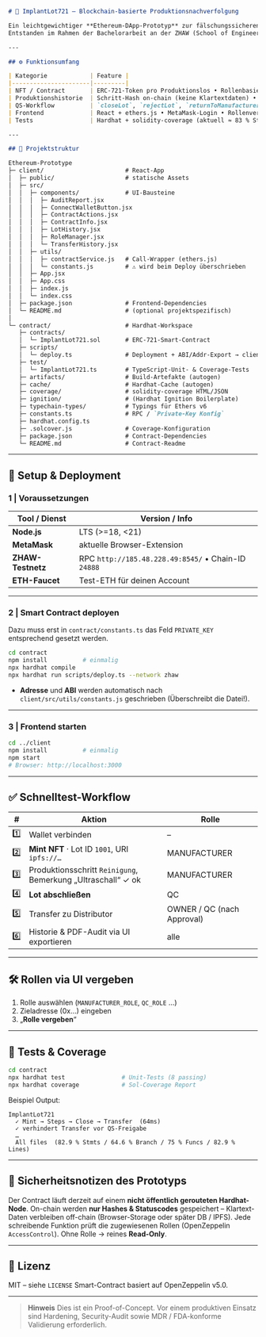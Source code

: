 ````markdown
# 🦴 ImplantLot721 – Blockchain-basierte Produktions­nachverfolgung

Ein leichtgewichtiger **Ethereum-DApp-Prototyp** zur fälschungs­sicheren Verwaltung von Implantat-Losen.  
Entstanden im Rahmen der Bachelor­arbeit an der ZHAW (School of Engineering).

---

## ⚙️ Funktionsumfang

| Kategorie            | Feature |
|----------------------|---------|
| NFT / Contract       | ERC-721-Token pro Produktionslos • Rollenbasiertes Access Control (`MANUFACTURER`, `QC`, `ADMIN`) |
| Produktions­historie  | Schritt-Hash on-chain (keine Klartextdaten) • Klartext-Bemerkungen off-chain (Browser-Storage / DB) |
| QS-Workflow          | `closeLot`, `rejectLot`, `returnToManufacturer` inkl. Hash-Verifizierung im UI |
| Frontend             | React + ethers.js • MetaMask-Login • Rollenverwaltung, Tabellen (Steps & Transfers), PDF-Audit-Export |
| Tests                | Hardhat + solidity-coverage (aktuell ≈ 83 % Stmts / 65 % Branch) |

---

## 🧱 Projektstruktur

Ethereum-Prototype
├─ client/                       # React-App
│  ├─ public/                    # statische Assets
│  ├─ src/
│  │  ├─ components/             # UI-Bausteine
│  │  │  ├─ AuditReport.jsx
│  │  │  ├─ ConnectWalletButton.jsx
│  │  │  ├─ ContractActions.jsx
│  │  │  ├─ ContractInfo.jsx
│  │  │  ├─ LotHistory.jsx
│  │  │  ├─ RoleManager.jsx
│  │  │  └─ TransferHistory.jsx
│  │  ├─ utils/
│  │  │  ├─ contractService.js   # Call-Wrapper (ethers.js)
│  │  │  └─ constants.js         # ⚠️ wird beim Deploy überschrieben
│  │  ├─ App.jsx
│  │  ├─ App.css
│  │  ├─ index.js
│  │  └─ index.css
│  ├─ package.json               # Frontend-Dependencies
│  └─ README.md                  # (optional projektspezifisch)
│
└─ contract/                     # Hardhat-Workspace
   ├─ contracts/
   │  └─ ImplantLot721.sol       # ERC-721-Smart-Contract
   ├─ scripts/
   │  └─ deploy.ts               # Deployment + ABI/Addr-Export → client
   ├─ test/
   │  └─ ImplantLot721.ts        # TypeScript-Unit- & Coverage-Tests
   ├─ artifacts/                 # Build-Artefakte (autogen)
   ├─ cache/                     # Hardhat-Cache (autogen)
   ├─ coverage/                  # solidity-coverage HTML/JSON
   ├─ ignition/                  # (Hardhat Ignition Boilerplate)
   ├─ typechain-types/           # Typings für Ethers v6
   ├─ constants.ts               # RPC / `Private-Key Konfig`
   ├─ hardhat.config.ts
   ├─ .solcover.js               # Coverage-Konfiguration
   ├─ package.json               # Contract-Dependencies
   └─ README.md                  # Contract-Readme

````

---

## 🚀 Setup & Deployment

### 1 | Voraussetzungen

| Tool / Dienst     | Version / Info                                      |
| ----------------- | --------------------------------------------------- |
| **Node.js**       | LTS (>=18, <21)                                     |
| **MetaMask**      | aktuelle Browser-Extension                          |
| **ZHAW-Testnetz** | RPC `http://185.48.228.49:8545/` • Chain-ID `24888` |
| **ETH-Faucet**    | Test-ETH für deinen Account                         |

---

### 2 | Smart Contract deployen

Dazu muss erst in `contract/constants.ts` das Feld `PRIVATE_KEY` entsprechend gesetzt werden.

```bash
cd contract
npm install          # einmalig
npx hardhat compile
npx hardhat run scripts/deploy.ts --network zhaw
```

* **Adresse** und **ABI** werden automatisch nach
  `client/src/utils/constants.js` geschrieben (Überschreibt die Datei!).

---

### 3 | Frontend starten

```bash
cd ../client
npm install          # einmalig
npm start          
# Browser: http://localhost:3000
```

---

## ✅ Schnelltest-Workflow

| #   | Aktion                                                       | Rolle                      |
| --- | -------------------------------------------------------------|--------------------------- |
| 1️⃣ | Wallet verbinden                                              | –                          |
| 2️⃣ | **Mint NFT** · Lot ID `1001`, URI `ipfs://…`                  | MANUFACTURER               |
| 3️⃣ | Produktions­schritt `Reinigung`, Bemerkung „Ultraschall“ ✓ ok  | MANUFACTURER               |
| 4️⃣ | **Lot abschließen**                                           | QC                         |
| 5️⃣ | Transfer zu Distributor                                       | OWNER / QC (nach Approval) |
| 6️⃣ | Historie & PDF-Audit via UI exportieren                       | alle                       |

---

## 🛠 Rollen via UI vergeben

1. Rolle auswählen (`MANUFACTURER_ROLE`, `QC_ROLE` …)
2. Zieladresse (0x…) eingeben
3. „**Rolle vergeben**“

---

## 🧪 Tests & Coverage

```bash
cd contract
npx hardhat test                # Unit-Tests (8 passing)
npx hardhat coverage            # Sol-Coverage Report
```

Beispiel Output:

```
ImplantLot721
  ✓ Mint → Steps → Close → Transfer  (64ms)
  ✓ verhindert Transfer vor QS-Freigabe
  …
  All files  (82.9 % Stmts / 64.6 % Branch / 75 % Funcs / 82.9 % Lines)
```

---

## 🔐 Sicherheits­notizen des Prototyps

Der Contract läuft derzeit auf einem **nicht öffentlich gerouteten Hardhat-Node**.
On-chain werden **nur Hashes & Statuscodes** gespeichert – Klartext-Daten verbleiben off-chain (Browser-Storage oder später DB / IPFS).
Jede schreibende Funktion prüft die zugewiesenen Rollen (OpenZeppelin `AccessControl`).
Ohne Rolle → reines **Read-Only**.

---

## 📄 Lizenz

MIT – siehe `LICENSE`
Smart-Contract basiert auf OpenZeppelin v5.0.

---

> **Hinweis**
> Dies ist ein Proof-of-Concept. Vor einem produktiven Einsatz sind Hardening, Security-Audit sowie MDR / FDA-konforme Validierung erforderlich.

